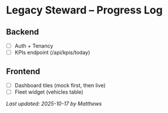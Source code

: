 # Legacy Steward – Progress Log

## Backend
- [ ] Auth + Tenancy
- [ ] KPIs endpoint (/api/kpis/today)

## Frontend
- [ ] Dashboard tiles (mock first, then live)
- [ ] Fleet widget (vehicles table)

_Last updated: 2025-10-17 by Matthews_
